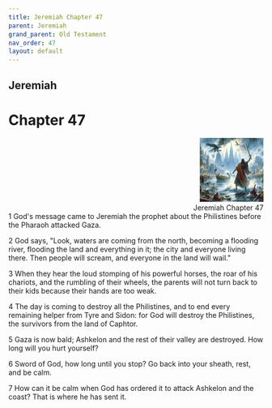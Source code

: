 ```yaml
---
title: Jeremiah Chapter 47
parent: Jeremiah
grand_parent: Old Testament
nav_order: 47
layout: default
---
```


## Jeremiah

# Chapter 47

<div style="clear: both; text-align: right;">
    <img src="/assets/Image/Jeremiah/500/47.jpg" alt="Jeremiah Chapter 47" class="chapter-image" style="max-width: 25%; height: auto;"/>
    <figcaption style="font-size: 14px;">Jeremiah Chapter 47</figcaption>
</div>
1 God's message came to Jeremiah the prophet about the Philistines before the Pharaoh attacked Gaza.

2 God says, "Look, waters are coming from the north, becoming a flooding river, flooding the land and everything in it; the city and everyone living there. Then people will scream, and everyone in the land will wail."

3 When they hear the loud stomping of his powerful horses, the roar of his chariots, and the rumbling of their wheels, the parents will not turn back to their kids because their hands are too weak.

4 The day is coming to destroy all the Philistines, and to end every remaining helper from Tyre and Sidon: for God will destroy the Philistines, the survivors from the land of Caphtor.

5 Gaza is now bald; Ashkelon and the rest of their valley are destroyed. How long will you hurt yourself?

6 Sword of God, how long until you stop? Go back into your sheath, rest, and be calm.

7 How can it be calm when God has ordered it to attack Ashkelon and the coast? That is where he has sent it.


